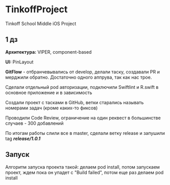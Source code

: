 # TinkoffProject
Tinkoff School Middle iOS Project

## 1 дз
**Архитектура:** VIPER, component-based

**UI:** PinLayout

**GitFlow** - отбранчевывались от develop, делали таску, создавали PR и мерджили обратно. Достаточно одного аппрува, так как нас трое.


Сделали отдельный pod авторизации, подключили Swiftlint и R.swift в основное приложение и в зависимость

Создали проект с тасками в GitHub, ветки старались называть номерами задач (кроме каких-то фиксов)

Проводили Code Review, ограничение на один реквест в большинстве случаев - 300 добавлений

По итогам работы слили все в master, сделали ветку release и запушили tag ***release/1.0.1***

## Запуск
Алгоритм запуска проекта такой: делаем pod install, потом запускаем проект, ждем пока он упадет с "Build failed", потом еще раз делаем pod install
